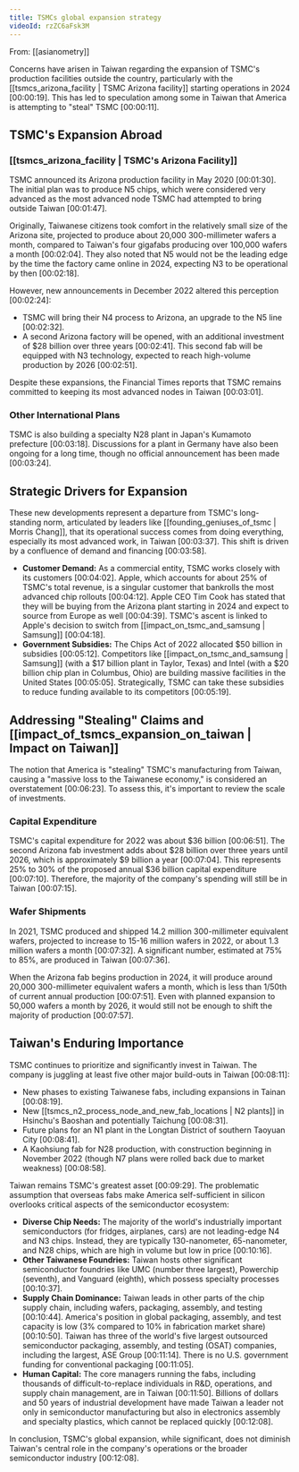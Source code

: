 ```yaml
---
title: TSMCs global expansion strategy
videoId: rzZC6aFsk3M
---
```


From: [[asianometry]] <br/> 

Concerns have arisen in Taiwan regarding the expansion of TSMC's production facilities outside the country, particularly with the [[tsmcs_arizona_facility | TSMC Arizona facility]] starting operations in 2024 <a class="yt-timestamp" data-t="00:00:19">[00:00:19]</a>. This has led to speculation among some in Taiwan that America is attempting to "steal" TSMC <a class="yt-timestamp" data-t="00:00:11">[00:00:11]</a>.

## TSMC's Expansion Abroad

### [[tsmcs_arizona_facility | TSMC's Arizona Facility]]
TSMC announced its Arizona production facility in May 2020 <a class="yt-timestamp" data-t="00:01:30">[00:01:30]</a>. The initial plan was to produce N5 chips, which were considered very advanced as the most advanced node TSMC had attempted to bring outside Taiwan <a class="yt-timestamp" data-t="00:01:47">[00:01:47]</a>.

Originally, Taiwanese citizens took comfort in the relatively small size of the Arizona site, projected to produce about 20,000 300-millimeter wafers a month, compared to Taiwan's four gigafabs producing over 100,000 wafers a month <a class="yt-timestamp" data-t="00:02:04">[00:02:04]</a>. They also noted that N5 would not be the leading edge by the time the factory came online in 2024, expecting N3 to be operational by then <a class="yt-timestamp" data-t="00:02:18">[00:02:18]</a>.

However, new announcements in December 2022 altered this perception <a class="yt-timestamp" data-t="00:02:24">[00:02:24]</a>:
*   TSMC will bring their N4 process to Arizona, an upgrade to the N5 line <a class="yt-timestamp" data-t="00:02:32">[00:02:32]</a>.
*   A second Arizona factory will be opened, with an additional investment of $28 billion over three years <a class="yt-timestamp" data-t="00:02:41">[00:02:41]</a>. This second fab will be equipped with N3 technology, expected to reach high-volume production by 2026 <a class="yt-timestamp" data-t="00:02:51">[00:02:51]</a>.

Despite these expansions, the Financial Times reports that TSMC remains committed to keeping its most advanced nodes in Taiwan <a class="yt-timestamp" data-t="00:03:01">[00:03:01]</a>.

### Other International Plans
TSMC is also building a specialty N28 plant in Japan's Kumamoto prefecture <a class="yt-timestamp" data-t="00:03:18">[00:03:18]</a>. Discussions for a plant in Germany have also been ongoing for a long time, though no official announcement has been made <a class="yt-timestamp" data-t="00:03:24">[00:03:24]</a>.

## Strategic Drivers for Expansion
These new developments represent a departure from TSMC's long-standing norm, articulated by leaders like [[founding_geniuses_of_tsmc | Morris Chang]], that its operational success comes from doing everything, especially its most advanced work, in Taiwan <a class="yt-timestamp" data-t="00:03:37">[00:03:37]</a>. This shift is driven by a confluence of demand and financing <a class="yt-timestamp" data-t="00:03:58">[00:03:58]</a>.

*   **Customer Demand:** As a commercial entity, TSMC works closely with its customers <a class="yt-timestamp" data-t="00:04:02">[00:04:02]</a>. Apple, which accounts for about 25% of TSMC's total revenue, is a singular customer that bankrolls the most advanced chip rollouts <a class="yt-timestamp" data-t="00:04:12">[00:04:12]</a>. Apple CEO Tim Cook has stated that they will be buying from the Arizona plant starting in 2024 and expect to source from Europe as well <a class="yt-timestamp" data-t="00:04:39">[00:04:39]</a>. TSMC's ascent is linked to Apple's decision to switch from [[impact_on_tsmc_and_samsung | Samsung]] <a class="yt-timestamp" data-t="00:04:18">[00:04:18]</a>.
*   **Government Subsidies:** The Chips Act of 2022 allocated $50 billion in subsidies <a class="yt-timestamp" data-t="00:05:12">[00:05:12]</a>. Competitors like [[impact_on_tsmc_and_samsung | Samsung]] (with a $17 billion plant in Taylor, Texas) and Intel (with a $20 billion chip plan in Columbus, Ohio) are building massive facilities in the United States <a class="yt-timestamp" data-t="00:05:05">[00:05:05]</a>. Strategically, TSMC can take these subsidies to reduce funding available to its competitors <a class="yt-timestamp" data-t="00:05:19">[00:05:19]</a>.

## Addressing "Stealing" Claims and [[impact_of_tsmcs_expansion_on_taiwan | Impact on Taiwan]]

The notion that America is "stealing" TSMC's manufacturing from Taiwan, causing a "massive loss to the Taiwanese economy," is considered an overstatement <a class="yt-timestamp" data-t="00:06:23">[00:06:23]</a>. To assess this, it's important to review the scale of investments.

### Capital Expenditure
TSMC's capital expenditure for 2022 was about $36 billion <a class="yt-timestamp" data-t="00:06:51">[00:06:51]</a>. The second Arizona fab investment adds about $28 billion over three years until 2026, which is approximately $9 billion a year <a class="yt-timestamp" data-t="00:07:04">[00:07:04]</a>. This represents 25% to 30% of the proposed annual $36 billion capital expenditure <a class="yt-timestamp" data-t="00:07:10">[00:07:10]</a>. Therefore, the majority of the company's spending will still be in Taiwan <a class="yt-timestamp" data-t="00:07:15">[00:07:15]</a>.

### Wafer Shipments
In 2021, TSMC produced and shipped 14.2 million 300-millimeter equivalent wafers, projected to increase to 15-16 million wafers in 2022, or about 1.3 million wafers a month <a class="yt-timestamp" data-t="00:07:32">[00:07:32]</a>. A significant number, estimated at 75% to 85%, are produced in Taiwan <a class="yt-timestamp" data-t="00:07:36">[00:07:36]</a>.

When the Arizona fab begins production in 2024, it will produce around 20,000 300-millimeter equivalent wafers a month, which is less than 1/50th of current annual production <a class="yt-timestamp" data-t="00:07:51">[00:07:51]</a>. Even with planned expansion to 50,000 wafers a month by 2026, it would still not be enough to shift the majority of production <a class="yt-timestamp" data-t="00:07:57">[00:07:57]</a>.

## Taiwan's Enduring Importance
TSMC continues to prioritize and significantly invest in Taiwan. The company is juggling at least five other major build-outs in Taiwan <a class="yt-timestamp" data-t="00:08:11">[00:08:11]</a>:
*   New phases to existing Taiwanese fabs, including expansions in Tainan <a class="yt-timestamp" data-t="00:08:19">[00:08:19]</a>.
*   New [[tsmcs_n2_process_node_and_new_fab_locations | N2 plants]] in Hsinchu's Baoshan and potentially Taichung <a class="yt-timestamp" data-t="00:08:31">[00:08:31]</a>.
*   Future plans for an N1 plant in the Longtan District of southern Taoyuan City <a class="yt-timestamp" data-t="00:08:41">[00:08:41]</a>.
*   A Kaohsiung fab for N28 production, with construction beginning in November 2022 (though N7 plans were rolled back due to market weakness) <a class="yt-timestamp" data-t="00:08:58">[00:08:58]</a>.

Taiwan remains TSMC's greatest asset <a class="yt-timestamp" data-t="00:09:29">[00:09:29]</a>. The problematic assumption that overseas fabs make America self-sufficient in silicon overlooks critical aspects of the semiconductor ecosystem:

*   **Diverse Chip Needs:** The majority of the world's industrially important semiconductors (for fridges, airplanes, cars) are not leading-edge N4 and N3 chips. Instead, they are typically 130-nanometer, 65-nanometer, and N28 chips, which are high in volume but low in price <a class="yt-timestamp" data-t="00:10:16">[00:10:16]</a>.
*   **Other Taiwanese Foundries:** Taiwan hosts other significant semiconductor foundries like UMC (number three largest), Powerchip (seventh), and Vanguard (eighth), which possess specialty processes <a class="yt-timestamp" data-t="00:10:37">[00:10:37]</a>.
*   **Supply Chain Dominance:** Taiwan leads in other parts of the chip supply chain, including wafers, packaging, assembly, and testing <a class="yt-timestamp" data-t="00:10:44">[00:10:44]</a>. America's position in global packaging, assembly, and test capacity is low (3% compared to 10% in fabrication market share) <a class="yt-timestamp" data-t="00:10:50">[00:10:50]</a>. Taiwan has three of the world's five largest outsourced semiconductor packaging, assembly, and testing (OSAT) companies, including the largest, ASE Group <a class="yt-timestamp" data-t="00:11:14">[00:11:14]</a>. There is no U.S. government funding for conventional packaging <a class="yt-timestamp" data-t="00:11:05">[00:11:05]</a>.
*   **Human Capital:** The core managers running the fabs, including thousands of difficult-to-replace individuals in R&D, operations, and supply chain management, are in Taiwan <a class="yt-timestamp" data-t="00:11:50">[00:11:50]</a>. Billions of dollars and 50 years of industrial development have made Taiwan a leader not only in semiconductor manufacturing but also in electronics assembly and specialty plastics, which cannot be replaced quickly <a class="yt-timestamp" data-t="00:12:08">[00:12:08]</a>.

In conclusion, TSMC's global expansion, while significant, does not diminish Taiwan's central role in the company's operations or the broader semiconductor industry <a class="yt-timestamp" data-t="00:12:08">[00:12:08]</a>.